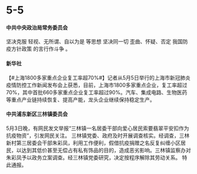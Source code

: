 # 5-5

#### 中共中央政治局常务委员会

坚决克服 轻视、无所谓、自以为是 等思想 坚决同一切 歪曲、怀疑、否定 我国防疫方针政策 的言行作斗争 。&#x20;

#### 新华社

【#上海1800多家重点企业复工率超70%#】记者从5月5日举行的上海市新冠肺炎疫情防控工作新闻发布会上获悉，目前，上海市1800多家重点企业，复工率超过70%，其中首批660多家重点企业复工率超过90%。汽车、集成电路、生物医药等重点产业链持续恢复、提高产能，龙头企业继续保持稳定生产。

#### 中共浦东新区三林镇委员会

5月3日晚，有网民发文举报“三林镇一名居委干部向爱心居民索要翡翠平安扣作为抗疫物资”，引发网民关注。 三林镇党委、政府及时开展调查核实。经调查，三林新村第三居委会干部朱彩凤，利用工作便利，假借抗疫捐赠之名反复纠缠小区居民，以达到其低价甚至无偿占有私有饰品的目的，造成恶劣影响。三林镇监察办对朱彩凤予以政务立案调查。经三林镇党委研究，决定按程序解除其劳动关系。 特此通报。
